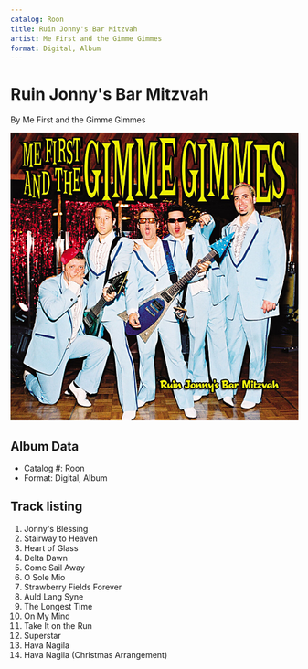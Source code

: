 ```yaml
---
catalog: Roon
title: Ruin Jonny's Bar Mitzvah
artist: Me First and the Gimme Gimmes
format: Digital, Album
---
```


# Ruin Jonny's Bar Mitzvah

By Me First and the Gimme Gimmes

![](../../assets/albumcovers/Me_First_and_the_Gimme_Gimmes-Ruin_Jonnys_Bar_Mitzvah.png)

## Album Data

- Catalog #: Roon
- Format: Digital, Album


## Track listing


1. Jonny's Blessing
2. Stairway to Heaven
3. Heart of Glass
4. Delta Dawn
5. Come Sail Away
6. O Sole Mio
7. Strawberry Fields Forever
8. Auld Lang Syne
9. The Longest Time
10. On My Mind
11. Take It on the Run
12. Superstar
13. Hava Nagila
14. Hava Nagila (Christmas Arrangement)

